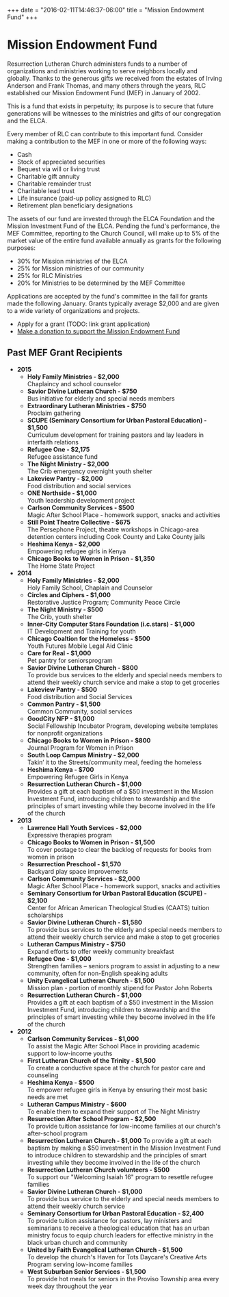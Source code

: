 +++
date = "2016-02-11T14:46:37-06:00"
title = "Mission Endowment Fund"
+++

# Mission Endowment Fund

Resurrection Lutheran Church administers funds to a number of organizations and ministries working to serve neighbors locally and globally. Thanks to the generous gifts we received from the estates of Irving Anderson and Frank Thomas, and many others through the years, RLC established our Mission Endowment Fund (MEF) in January of 2002.

This is a fund that exists in perpetuity; its purpose is to secure that future generations will be witnesses to the ministries and gifts of our congregation and the ELCA.

Every member of RLC can contribute to this important fund. Consider making a contribution to the MEF in one or more of the following ways:

* Cash
* Stock of appreciated securities
* Bequest via will or living trust
* Charitable gift annuity
* Charitable remainder trust
* Charitable lead trust
* Life insurance (paid-up policy assigned to RLC)
* Retirement plan beneficiary designations

The assets of our fund are invested through the ELCA Foundation and the Mission Investment Fund of the ELCA. Pending the fund's performance, the MEF Committee, reporting to the Church Council, will make up to 5% of the market value of the entire fund available annually as grants for the following purposes:

* 30% for Mission ministries of the ELCA
* 25% for Mission ministries of our community
* 25% for RLC Ministries
* 20% for Ministries to be determined by the MEF Committee

Applications are accepted by the fund's committee in the fall for grants made the following January. Grants typically average $2,000 and are given to a wide variety of organizations and projects.

* Apply for a grant (TODO: link grant application)
* [Make a donation to support the Mission Endowment Fund](https://www.eservicepayments.com/cgi-bin/Vanco_ver3.vps?appver3=tYgT1GfNxRUldiimjHMvOW9MBpluIFiU5sGXesGT0_xskSODEa-Up5lt373GHnco2evTpo0mld6BrVzd2nG0pwtHUJrrzprYHQf-D17pxnM=&ver=3)

## Past MEF Grant Recipients

* **2015**
  * **Holy Family Ministries - $2,000**  
    Chaplaincy and school counselor
  * **Savior Divine Lutheran Church - $750**  
    Bus initiative for elderly and special needs members
  * **Extraordinary Lutheran Ministries - $750**  
    Proclaim gathering
  * **SCUPE (Seminary Consortium for Urban Pastoral Education) - $1,500**  
    Curriculum development for training pastors and lay leaders in interfaith relations
  * **Refugee One - $2,175**  
    Refugee assistance fund
  * **The Night Ministry - $2,000**  
    The Crib emergency overnight youth shelter
  * **Lakeview Pantry - $2,000**  
    Food distribution and social services
  * **ONE Northside - $1,000**  
    Youth leadership development project
  * **Carlson Community Services - $500**  
    Magic After School Place - homework support, snacks and activities
  * **Still Point Theatre Collective - $675**  
    The Persephone Project, theatre workshops in Chicago-area detention centers including Cook County and Lake County jails
  * **Heshima Kenya - $2,000**  
    Empowering refugee girls in Kenya
  * **Chicago Books to Women in Prison - $1,350**  
    The Home State Project
* **2014**
  * **Holy Family Ministries - $2,000**  
    Holy Family School, Chaplain and Counselor 
  * **Circles and Ciphers - $1,000**  
    Restorative Justice Program; Community Peace Circle
  * **The Night Ministry - $500**  
    The Crib, youth shelter
  * **Inner-City Computer Stars Foundation (i.c.stars) - $1,000**  
    IT Development and Training for youth
  * **Chicago Coaltion for the Homeless - $500**  
    Youth Futures Mobile Legal Aid Clinic
  * **Care for Real - $1,000**  
    Pet pantry for seniorsprogram
  * **Savior Divine Lutheran Church - $800**  
    To provide bus services to the elderly and special needs members to attend their weekly church service and make a stop to get groceries
  * **Lakeview Pantry - $500**  
    Food distribution and Social Services
  * **Common Pantry - $1,500**  
    Common Community, social services
  * **GoodCity NFP - $1,000**  
    Social Fellowship Incubator Program, developing website templates for nonprofit organizations
  * **Chicago Books to Women in Prison - $800**  
    Journal Program for Women in Prison
  * **South Loop Campus Ministry - $2,000**  
    Takin’ it to the Streets/community meal, feeding the homeless
  * **Heshima Kenya - $700**  
    Empowering Refugee Girls in Kenya
  * **Resurrection Lutheran Church - $1,000**  
    Provides a gift at each baptism of a $50 investment in the Mission Investment Fund, introducing children to stewardship and the principles of smart investing while they become involved in the life of the church
* **2013**
  * **Lawrence Hall Youth Services - $2,000**  
     Expressive therapies program
  * **Chicago Books to Women in Prison - $1,500**  
     To cover postage to clear the backlog of requests for books from women in prison
  * **Resurrection Preschool - $1,570**  
     Backyard play space improvements
  * **Carlson Community Services - $2,000**  
    Magic After School Place - homework support, snacks and activities
  * **Seminary Consortium for Urban Pastoral Education (SCUPE) - $2,100**  
    Center for African American Theological Studies (CAATS) tuition scholarships
  * **Savior Divine Lutheran Church - $1,580**  
    To provide bus services to the elderly and special needs members to attend their weekly church service and make a stop to get groceries
  * **Lutheran Campus Ministry - $750**  
    Expand efforts to offer weekly community breakfast
  * **Refugee One - $1,000**  
    Strengthen families – seniors program to assist in adjusting to a new community, often for non-English speaking adults
  * **Unity Evangelical Lutheran Church - $1,500**  
    Mission plan - portion of monthly stipend for Pastor John Roberts
  * **Resurrection Lutheran Church - $1,000**  
    Provides a gift at each baptism of a $50 investment in the Mission Investment Fund, introducing children to stewardship and the principles of smart investing while they become involved in the life of the church
* **2012**
  * **Carlson Community Services - $1,000**  
    To assist the Magic After School Place in providing academic support to low-income youths
  * **First Lutheran Church of the Trinity - $1,500**  
    To create a conductive space at the church for pastor care and counseling
  * **Heshima Kenya - $500**  
    To empower refugee girls in Kenya by ensuring their most basic needs are met
  * **Lutheran Campus Ministry - $600**  
    To enable them to expand their support of The Night Ministry
  * **Resurrection After School Program - $2,500**  
    To provide tuition assistance for low-income families at our church's after-school program
  * **Resurrection Lutheran Church - $1,000**
    To provide a gift at each baptism by making a $50 investment in the Mission Investment Fund to introduce children to stewardship and the principles of smart investing while they become involved in the life of the church
  * **Resurrection Lutheran Church volunteers - $500**  
    To support our "Welcoming Isaiah 16" program to resettle refugee families
  * **Savior Divine Lutheran Church - $1,000**  
    To provide bus service to the elderly and special needs members to attend their weekly church service
  * **Seminary Consortium for Urban Pastoral Education - $2,400**  
    To provide tuition assistance for pastors, lay ministers and seminarians to receive a theological education that has an urban ministry focus to equip church leaders for effective ministry in the black urban church and community
  * **United by Faith Evangelical Lutheran Church - $1,500**  
    To develop the church's Haven for Tots Daycare's Creative Arts Program serving low-income families
  * **West Suburban Senior Services - $1,500**  
    To provide hot meals for seniors in the Proviso Township area every week day throughout the year
